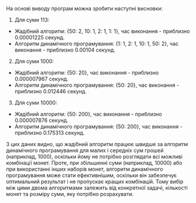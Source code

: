 На основі виводу  програм можна зробити наступні висновки: 

1. Для суми 113:

* Жадібний алгоритм: {50: 2, 10: 1, 2: 1, 1: 1}, час виконання - приблизно 0.00001225 секунд.
* Алгоритм динамічного програмування: {1: 1, 2: 1, 10: 1, 50: 2}, час виконання - приблизно 0.00104 секунд.

2. Для суми 1000:

* Жадібний алгоритм: {50: 20}, час виконання - приблизно 0.000007967 секунд.
* Алгоритм динамічного програмування: {50: 20}, час виконання - приблизно 0.012446 секунд.

3. Для суми 10000:

* Жадібний алгоритм: {50: 200}, час виконання - приблизно 0.000007876 секунд.
* Алгоритм динамічного програмування: {50: 200}, час виконання - приблизно 0.175313 секунд.

З цих даних видно, що жадібний алгоритм працює швидше за алгоритм динамічного програмування для малих і середніх сум грошей (наприклад, 1000), оскільки йому не потрібно розглядати всі можливі комбінації монет. Проте, при збільшенні суми (наприклад, 10000) або при використанні інших наборів монет, алгоритм динамічного програмування може стати ефективнішим, оскільки він забезпечує оптимальний результат і не пропускає кращих комбінацій. Тому вибір між цими двома алгоритмами залежить від конкретної задачі, кількості монет та розміру суми, яку потрібно розрахувати.
